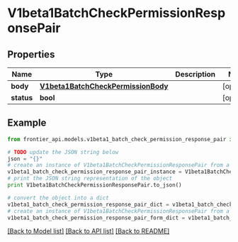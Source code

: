# V1beta1BatchCheckPermissionResponsePair


## Properties
Name | Type | Description | Notes
------------ | ------------- | ------------- | -------------
**body** | [**V1beta1BatchCheckPermissionBody**](V1beta1BatchCheckPermissionBody.md) |  | [optional] 
**status** | **bool** |  | [optional] 

## Example

```python
from frontier_api.models.v1beta1_batch_check_permission_response_pair import V1beta1BatchCheckPermissionResponsePair

# TODO update the JSON string below
json = "{}"
# create an instance of V1beta1BatchCheckPermissionResponsePair from a JSON string
v1beta1_batch_check_permission_response_pair_instance = V1beta1BatchCheckPermissionResponsePair.from_json(json)
# print the JSON string representation of the object
print V1beta1BatchCheckPermissionResponsePair.to_json()

# convert the object into a dict
v1beta1_batch_check_permission_response_pair_dict = v1beta1_batch_check_permission_response_pair_instance.to_dict()
# create an instance of V1beta1BatchCheckPermissionResponsePair from a dict
v1beta1_batch_check_permission_response_pair_form_dict = v1beta1_batch_check_permission_response_pair.from_dict(v1beta1_batch_check_permission_response_pair_dict)
```
[[Back to Model list]](../README.md#documentation-for-models) [[Back to API list]](../README.md#documentation-for-api-endpoints) [[Back to README]](../README.md)


